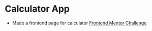 # Calculator App

- Made a frontend page for calculator [Frontend Mentor Challenge](https://www.frontendmentor.io/challenges/calculator-app-9lteq5N29)
